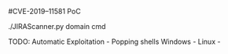 #CVE-2019–11581 PoC
 
   ./JIRAScanner.py domain cmd    

   TODO:
   Automatic Exploitation - Popping shells
       Windows - 
       Linux - 
   
   
